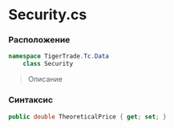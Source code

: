 
# Security.cs
### Расположение
```csharp
namespace TigerTrade.Tc.Data  
    class Security
```

> Описание

### Синтаксис
```csharp
public double TheoreticalPrice { get; set; }
```
